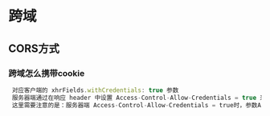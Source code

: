 # 跨域

## CORS方式

### 跨域怎么携带cookie
```js
 对应客户端的 xhrFields.withCredentials: true 参数
 服务器端通过在响应 header 中设置 Access-Control-Allow-Credentials = true 来运行客户端携带证书式访问。
 这里需要注意的是：服务器端 Access-Control-Allow-Credentials = true时，参数Access-Control-Allow-Origin 的值不能为 '*' 。
```
